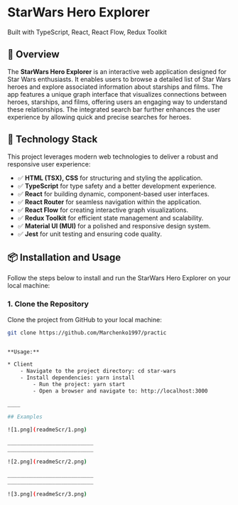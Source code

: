 # StarWars Hero Explorer
Built with TypeScript, React, React Flow, Redux Toolkit

## 📜 Overview

The **StarWars Hero Explorer** is an interactive web application designed for Star Wars enthusiasts. It enables users to browse a detailed list of Star Wars heroes and explore associated information about starships and films. The app features a unique graph interface that visualizes connections between heroes, starships, and films, offering users an engaging way to understand these relationships. The integrated search bar further enhances the user experience by allowing quick and precise searches for heroes.

## 🚀 Technology Stack

This project leverages modern web technologies to deliver a robust and responsive user experience:

- ✅ **HTML (TSX), CSS** for structuring and styling the application.
- ✅ **TypeScript** for type safety and a better development experience.
- ✅ **React** for building dynamic, component-based user interfaces.
- ✅ **React Router** for seamless navigation within the application.
- ✅ **React Flow** for creating interactive graph visualizations.
- ✅ **Redux Toolkit** for efficient state management and scalability.
- ✅ **Material UI (MUI)** for a polished and responsive design system.
- ✅ **Jest** for unit testing and ensuring code quality.

## 📦 Installation and Usage

Follow the steps below to install and run the StarWars Hero Explorer on your local machine:

### 1. Clone the Repository
Clone the project from GitHub to your local machine:
```bash
git clone https://github.com/Marchenko1997/practic


**Usage:**

* Client
    - Navigate to the project directory: cd star-wars
    - Install dependencies: yarn install
        - Run the project: yarn start
        - Open a browser and navigate to: http://localhost:3000

____

## Examples

![1.png](readmeScr/1.png)

___________________________
___________________________

![2.png](readmeScr/2.png)

___________________________
___________________________

![3.png](readmeScr/3.png)